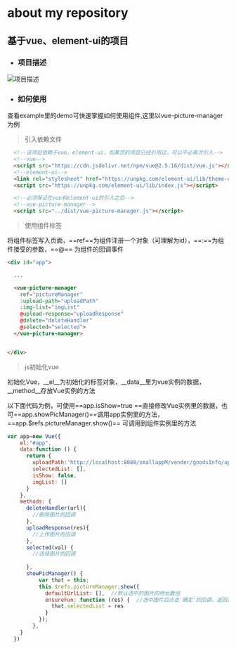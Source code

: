 # about my repository

## 基于vue、element-ui的项目

- ### 项目描述

![项目描述](https://trubasa.github.io/doc/image/explain.png)

- ### 如何使用

查看example里的demo可快速掌握如何使用组件,这里以vue-picture-manager为例

> 引入依赖文件
```html
  <!--该项目依赖于vue，element-ui，如果您的项目已经引用过，可以不必再次引入-->
  <!--vue-->
  <script src="https://cdn.jsdelivr.net/npm/vue@2.5.16/dist/vue.js"></script>
  <!--element-ui-->
  <link rel="stylesheet" href="https://unpkg.com/element-ui/lib/theme-chalk/index.css">
  <script src="https://unpkg.com/element-ui/lib/index.js"></script>

  <!--必须保证在vue和element-ui的引入之后-->
  <!--vue-picture-manager-->
  <script src="../dist/vue-picture-manager.js"></script>
```
> 使用组件标签

将组件标签写入页面，==ref==为组件注册一个对象（可理解为id），==:==为组件接受的参数，==@== 为组件的回调事件
```html
<div id="app">

  ...

  <vue-picture-manager
    ref="pictureManager"
    :upload-path="uploadPath"
    :img-list="imgList"
    @upload-response="uploadResponse"
    @delete="deleteHandler"
    @selected="selected">
  </vue-picture-manager>


</div>

```
> js初始化vue

初始化Vue，__el__为初始化的标签对象，__data__里为vue实例的数据，__method__存放Vue实例的方法

以下面代码为例，可使用==app.isShow=true ==直接修改Vue实例里的数据，也可==app.showPicManager()==调用app实例里的方法，
==app.$refs.pictureManager.show()== 可调用到组件实例里的方法
```javascript
var app=new Vue({
    el:"#app",
    data:function () {
      return {
        uploadPath:'http://localhost:8088/smallappM/vender/goodsInfo/uploadImg',
        selectedList: [],
        isShow: false,
        imgList: []
      }
    },
    methods: {
      deleteHandler(url){
        //删除图片的回调
      },
      uploadResponse(res){
        //上传图片的回调
      },
      selected(val) {
        //选择图片的回调
        
      },
      showPicManager() {
          var that = this;
          this.$refs.pictureManager.show({
            defaultUrlList: [],  //默认选中的图片的地址数组
            ensureFun: function (res) {  //选中图片后点击'确定'的回调，返回选中的图片数组
              that.selectedList = res
            }
          });
        },
    }
  })
```